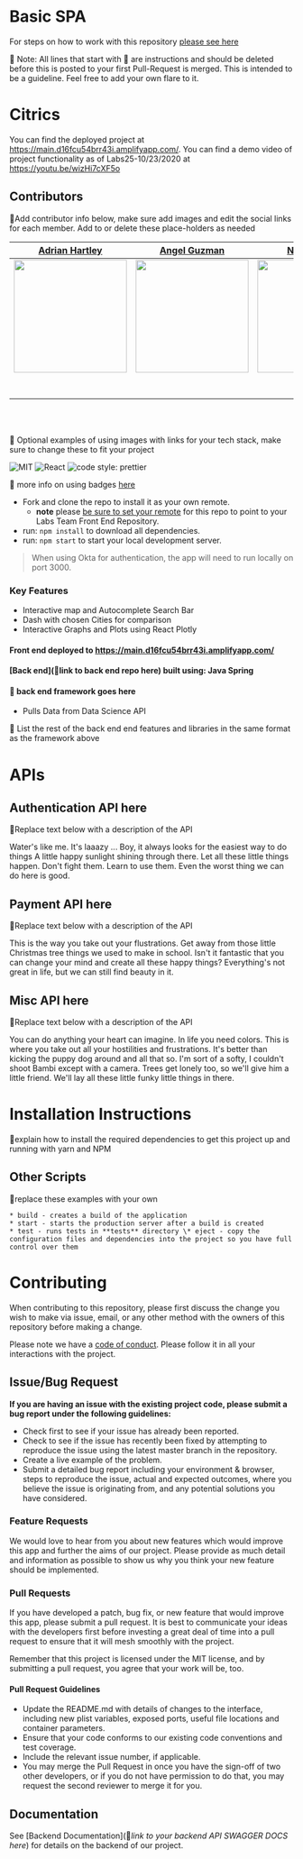 # Basic SPA

For steps on how to work with this repository [please see here](https://docs.labs.lambdaschool.com/labs-spa-starter/)

🚫 Note: All lines that start with 🚫 are instructions and should be deleted before this is posted to your first Pull-Request is merged. This is intended to be a guideline. Feel free to add your own flare to it.

# Citrics

You can find the deployed project at https://main.d16fcu54brr43i.amplifyapp.com/.
You can find a demo video of project functionality as of Labs25-10/23/2020 at https://youtu.be/wizHi7cXF5o

## Contributors

🚫Add contributor info below, make sure add images and edit the social links for each member. Add to or delete these place-holders as needed

|                                                      [Adrian Hartley](https://github.com/meep-morp)                                                       |                                                       [Angel Guzman](https://github.com/Angel-Guzman)                                                        |                                                      [Nick Ussery](https://github.com/nick-ussery)                                                       |                                                       [Grace Elton](https://github.com/GraceeElton)                                                        |                                                      [Matthew Schuette](https://github.com/mjschuette4)                                                       |
| :-----------------------------------------------------------------------------------------------------------------------------------------: | :-------------------------------------------------------------------------------------------------------------------------------------------: | :-----------------------------------------------------------------------------------------------------------------------------------------: | :-------------------------------------------------------------------------------------------------------------------------------------------: | :-----------------------------------------------------------------------------------------------------------------------------------------: |
| [<img src="https://avatars2.githubusercontent.com/u/56855175?s=460&u=3857ee191db2fc86aee16d1a11d39bee748488be&v=4" width = "200" />](https://github.com/meep-morp) | [<img src="https://avatars0.githubusercontent.com/u/60765703?s=460&u=2ae4c58d257dd1e0e4ecbddc7da64175d146f681&v=4" width = "200" />](https://github.com/Angel-Guzman) | [<img src="https://avatars1.githubusercontent.com/u/21065199?s=460&u=4ae95e5f065cd03725924e1e0ab8d4f390a31000&v=4" width = "200" />](https://github.com/nick-ussery) | [<img src="https://avatars1.githubusercontent.com/u/60789216?s=460&u=1dd2b27ebda1ca47f8001ef1c559df622ed845dc&v=4" width = "200" />](https://github.com/GraceeElton) | [<img src="https://avatars1.githubusercontent.com/u/60788319?s=460&u=a58931a7ef74842f1979ac4f4aa7c0320f74c4f5&v=4" width = "200" />](https://github.com/mjschuette4) |
|                                [<img src="https://github.com/favicon.ico" width="15"> ](https://github.com/meep-morp)                                |                            [<img src="https://github.com/favicon.ico" width="15"> ](https://github.com/Angel-Guzman)                             |                          [<img src="https://github.com/favicon.ico" width="15"> ](https://github.com/nick-ussery)                           |                          [<img src="https://github.com/favicon.ico" width="15"> ](https://github.com/GraceeElton)                           |                           [<img src="https://github.com/favicon.ico" width="15"> ](https://github.com/mjschuette4)                            |
|                [ <img src="https://static.licdn.com/sc/h/al2o9zrvru7aqj8e1x2rzsrca" width="15"> ](https://www.linkedin.com/in/hannah-adrian-hartley/)                |                 [ <img src="https://static.licdn.com/sc/h/al2o9zrvru7aqj8e1x2rzsrca" width="15"> ](https://www.linkedin.com/in/angel-guzman97/)                 |                [ <img src="https://static.licdn.com/sc/h/al2o9zrvru7aqj8e1x2rzsrca" width="15"> ](https://www.linkedin.com/in/nicholas-ussery/)                |                 [ <img src="https://static.licdn.com/sc/h/al2o9zrvru7aqj8e1x2rzsrca" width="15"> ](https://www.linkedin.com/in/gracee-elton/)                 |                [ <img src="https://static.licdn.com/sc/h/al2o9zrvru7aqj8e1x2rzsrca" width="15"> ](https://www.linkedin.com/in/matthew-schuette/)                |

<br>
<br>

🚫 Optional examples of using images with links for your tech stack, make sure to change these to fit your project

![MIT](https://img.shields.io/packagist/l/doctrine/orm.svg)
![React](https://img.shields.io/badge/react-v16.7.0--alpha.2-blue.svg)
![code style: prettier](https://img.shields.io/badge/code_style-prettier-ff69b4.svg?style=flat-square)

🚫 more info on using badges [here](https://github.com/badges/shields)

- Fork and clone the repo to install it as your own remote.
  - **note** please [be sure to set your remote](https://help.github.jp/enterprise/2.11/user/articles/changing-a-remote-s-url/) for this repo to point to your Labs Team Front End Repository.
- run: `npm install` to download all dependencies.
- run: `npm start` to start your local development server.

> When using Okta for authentication, the app will need to run locally on port 3000.

### Key Features

- Interactive map and Autocomplete Search Bar
- Dash with chosen Cities for comparison
- Interactive Graphs and Plots using React Plotly

#### Front end deployed to https://main.d16fcu54brr43i.amplifyapp.com/

#### [Back end](🚫link to back end repo here) built using: Java Spring

#### 🚫 back end framework goes here
- Pulls Data from Data Science API

🚫 List the rest of the back end end features and libraries in the same format as the framework above

# APIs

## Authentication API here

🚫Replace text below with a description of the API

Water's like me. It's laaazy ... Boy, it always looks for the easiest way to do things A little happy sunlight shining through there. Let all these little things happen. Don't fight them. Learn to use them. Even the worst thing we can do here is good.

## Payment API here

🚫Replace text below with a description of the API

This is the way you take out your flustrations. Get away from those little Christmas tree things we used to make in school. Isn't it fantastic that you can change your mind and create all these happy things? Everything's not great in life, but we can still find beauty in it.

## Misc API here

🚫Replace text below with a description of the API

You can do anything your heart can imagine. In life you need colors. This is where you take out all your hostilities and frustrations. It's better than kicking the puppy dog around and all that so. I'm sort of a softy, I couldn't shoot Bambi except with a camera. Trees get lonely too, so we'll give him a little friend. We'll lay all these little funky little things in there.

# Installation Instructions

🚫explain how to install the required dependencies to get this project up and running with yarn and NPM

## Other Scripts

🚫replace these examples with your own

    * build - creates a build of the application
    * start - starts the production server after a build is created
    * test - runs tests in **tests** directory \* eject - copy the configuration files and dependencies into the project so you have full control over them

# Contributing

When contributing to this repository, please first discuss the change you wish to make via issue, email, or any other method with the owners of this repository before making a change.

Please note we have a [code of conduct](./CODE_OF_CONDUCT.md). Please follow it in all your interactions with the project.

## Issue/Bug Request

**If you are having an issue with the existing project code, please submit a bug report under the following guidelines:**

- Check first to see if your issue has already been reported.
- Check to see if the issue has recently been fixed by attempting to reproduce the issue using the latest master branch in the repository.
- Create a live example of the problem.
- Submit a detailed bug report including your environment & browser, steps to reproduce the issue, actual and expected outcomes, where you believe the issue is originating from, and any potential solutions you have considered.

### Feature Requests

We would love to hear from you about new features which would improve this app and further the aims of our project. Please provide as much detail and information as possible to show us why you think your new feature should be implemented.

### Pull Requests

If you have developed a patch, bug fix, or new feature that would improve this app, please submit a pull request. It is best to communicate your ideas with the developers first before investing a great deal of time into a pull request to ensure that it will mesh smoothly with the project.

Remember that this project is licensed under the MIT license, and by submitting a pull request, you agree that your work will be, too.

#### Pull Request Guidelines

- Update the README.md with details of changes to the interface, including new plist variables, exposed ports, useful file locations and container parameters.
- Ensure that your code conforms to our existing code conventions and test coverage.
- Include the relevant issue number, if applicable.
- You may merge the Pull Request in once you have the sign-off of two other developers, or if you do not have permission to do that, you may request the second reviewer to merge it for you.

## Documentation

See [Backend Documentation](🚫*link to your backend API SWAGGER DOCS here*) for details on the backend of our project.
